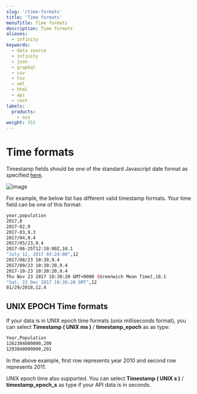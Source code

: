 ```yaml
---
slug: '/time-formats'
title: 'Time formats'
menuTitle: Time formats
description: Time formats
aliases:
  - infinity
keywords:
  - data source
  - infinity
  - json
  - graphql
  - csv
  - tsv
  - xml
  - html
  - api
  - rest
labels:
  products:
    - oss
weight: 351
---
```


# Time formats

Timestamp fields should be one of the standard Javascript date format as specified [here](https://developer.mozilla.org/en-US/docs/Web/JavaScript/Reference/Global_Objects/Date/Date).

![image](https://user-images.githubusercontent.com/153843/92720934-3d0d2080-f35d-11ea-93e3-c1ff46d4ea59.png#center)

For example, the below list has different valid timestamp formats. Your time field can be one of this format:

```bash
year,population
2017,8
2017-02,9
2017-03,9.3
2017/04,9.4
2017/05/23,9.4
2017-06-25T12:10:00Z,10.1
"July 12, 2017 03:24:00",12
2017/08/23 10:30,9.4
2017/09/23 10:30:20,9.4
2017-10-23 10:30:20,9.4
Thu Nov 23 2017 10:30:20 GMT+0000 (Greenwich Mean Time),10.1
"Sat, 23 Dec 2017 10:30:20 GMT",12
01/29/2018,12.4
```

## UNIX EPOCH Time formats

If your data is in UNIX epoch time formats (unix milliseconds format), you can select **Timestamp ( UNIX ms )** / **timestamp_epoch** as as type:

```bash
Year,Population
1262304000000,200
1293840000000,201
```

In the above example, first row represents year 2010 and second row represents 2011.

UNIX epoch time also supported. You can select **Timestamp ( UNIX s )** / **timestamp_epoch_s** as type if your API data is in seconds.
